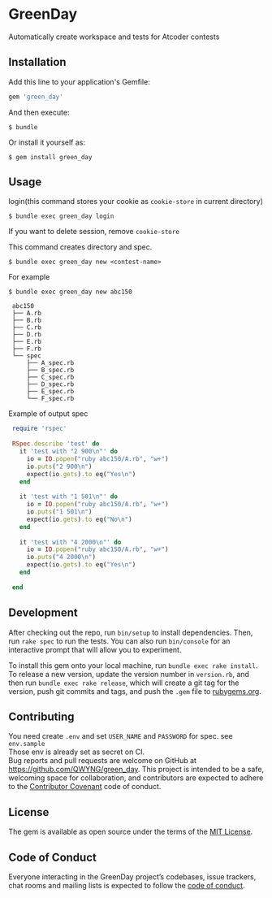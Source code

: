 # GreenDay
Automatically create workspace and tests for Atcoder contests

## Installation

Add this line to your application's Gemfile:

```ruby
gem 'green_day'
```

And then execute:

    $ bundle

Or install it yourself as:

    $ gem install green_day

## Usage
login(this command stores your cookie as `cookie-store` in current directory)

    $ bundle exec green_day login
    
If you want to delete session, remove `cookie-store`
    
This command creates directory and spec.
   
    $ bundle exec green_day new <contest-name>

For example 
   
    $ bundle exec green_day new abc150
   
   ```
    abc150
    ├── A.rb
    ├── B.rb
    ├── C.rb
    ├── D.rb
    ├── E.rb
    ├── F.rb
    └── spec
        ├── A_spec.rb
        ├── B_spec.rb
        ├── C_spec.rb
        ├── D_spec.rb
        ├── E_spec.rb
        └── F_spec.rb
   ```
   
   Example of output spec
   
   ```ruby
    require 'rspec'
    
    RSpec.describe 'test' do
      it 'test with "2 900\n"' do
        io = IO.popen("ruby abc150/A.rb", "w+")
        io.puts("2 900\n")
        expect(io.gets).to eq("Yes\n")
      end
    
      it 'test with "1 501\n"' do
        io = IO.popen("ruby abc150/A.rb", "w+")
        io.puts("1 501\n")
        expect(io.gets).to eq("No\n")
      end
    
      it 'test with "4 2000\n"' do
        io = IO.popen("ruby abc150/A.rb", "w+")
        io.puts("4 2000\n")
        expect(io.gets).to eq("Yes\n")
      end
    
    end
  ```

## Development

After checking out the repo, run `bin/setup` to install dependencies. Then, run `rake spec` to run the tests. You can also run `bin/console` for an interactive prompt that will allow you to experiment.

To install this gem onto your local machine, run `bundle exec rake install`. To release a new version, update the version number in `version.rb`, and then run `bundle exec rake release`, which will create a git tag for the version, push git commits and tags, and push the `.gem` file to [rubygems.org](https://rubygems.org).

## Contributing
You need create `.env` and set `USER_NAME` and `PASSWORD` for spec. see `env.sample`  
Those env is already set as secret on CI.  
Bug reports and pull requests are welcome on GitHub at https://github.com/QWYNG/green_day. This project is intended to be a safe, welcoming space for collaboration, and contributors are expected to adhere to the [Contributor Covenant](http://contributor-covenant.org) code of conduct.

## License

The gem is available as open source under the terms of the [MIT License](https://opensource.org/licenses/MIT).

## Code of Conduct

Everyone interacting in the GreenDay project’s codebases, issue trackers, chat rooms and mailing lists is expected to follow the [code of conduct](https://github.com/[USERNAME]/green_day/blob/master/CODE_OF_CONDUCT.md).

